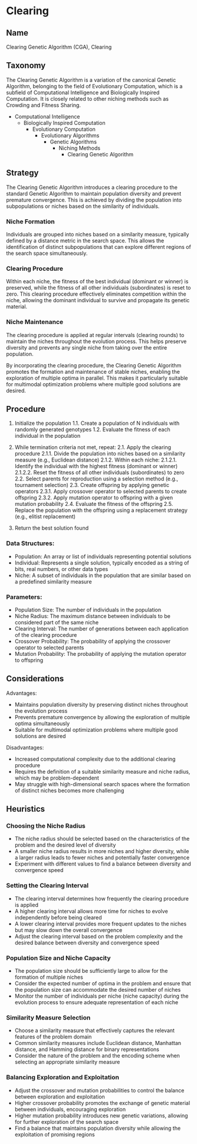 # Clearing

## Name

Clearing Genetic Algorithm (CGA), Clearing

## Taxonomy

The Clearing Genetic Algorithm is a variation of the canonical Genetic Algorithm, belonging to the field of Evolutionary Computation, which is a subfield of Computational Intelligence and Biologically Inspired Computation. It is closely related to other niching methods such as Crowding and Fitness Sharing.

- Computational Intelligence
  - Biologically Inspired Computation
    - Evolutionary Computation
      - Evolutionary Algorithms
        - Genetic Algorithms
          - Niching Methods
            - Clearing Genetic Algorithm

## Strategy

The Clearing Genetic Algorithm introduces a clearing procedure to the standard Genetic Algorithm to maintain population diversity and prevent premature convergence. This is achieved by dividing the population into subpopulations or niches based on the similarity of individuals.

### Niche Formation

Individuals are grouped into niches based on a similarity measure, typically defined by a distance metric in the search space. This allows the identification of distinct subpopulations that can explore different regions of the search space simultaneously.

### Clearing Procedure

Within each niche, the fitness of the best individual (dominant or winner) is preserved, while the fitness of all other individuals (subordinates) is reset to zero. This clearing procedure effectively eliminates competition within the niche, allowing the dominant individual to survive and propagate its genetic material.

### Niche Maintenance

The clearing procedure is applied at regular intervals (clearing rounds) to maintain the niches throughout the evolution process. This helps preserve diversity and prevents any single niche from taking over the entire population.

By incorporating the clearing procedure, the Clearing Genetic Algorithm promotes the formation and maintenance of stable niches, enabling the exploration of multiple optima in parallel. This makes it particularly suitable for multimodal optimization problems where multiple good solutions are desired.

## Procedure

1. Initialize the population
   1.1. Create a population of N individuals with randomly generated genotypes
   1.2. Evaluate the fitness of each individual in the population

2. While termination criteria not met, repeat:
   2.1. Apply the clearing procedure
       2.1.1. Divide the population into niches based on a similarity measure (e.g., Euclidean distance)
       2.1.2. Within each niche:
           2.1.2.1. Identify the individual with the highest fitness (dominant or winner)
           2.1.2.2. Reset the fitness of all other individuals (subordinates) to zero
   2.2. Select parents for reproduction using a selection method (e.g., tournament selection)
   2.3. Create offspring by applying genetic operators
       2.3.1. Apply crossover operator to selected parents to create offspring
       2.3.2. Apply mutation operator to offspring with a given mutation probability
   2.4. Evaluate the fitness of the offspring
   2.5. Replace the population with the offspring using a replacement strategy (e.g., elitist replacement)

3. Return the best solution found

### Data Structures:
- Population: An array or list of individuals representing potential solutions
- Individual: Represents a single solution, typically encoded as a string of bits, real numbers, or other data types
- Niche: A subset of individuals in the population that are similar based on a predefined similarity measure

### Parameters:
- Population Size: The number of individuals in the population
- Niche Radius: The maximum distance between individuals to be considered part of the same niche
- Clearing Interval: The number of generations between each application of the clearing procedure
- Crossover Probability: The probability of applying the crossover operator to selected parents
- Mutation Probability: The probability of applying the mutation operator to offspring

## Considerations

Advantages:
- Maintains population diversity by preserving distinct niches throughout the evolution process
- Prevents premature convergence by allowing the exploration of multiple optima simultaneously
- Suitable for multimodal optimization problems where multiple good solutions are desired

Disadvantages:
- Increased computational complexity due to the additional clearing procedure
- Requires the definition of a suitable similarity measure and niche radius, which may be problem-dependent
- May struggle with high-dimensional search spaces where the formation of distinct niches becomes more challenging

## Heuristics

### Choosing the Niche Radius
- The niche radius should be selected based on the characteristics of the problem and the desired level of diversity
- A smaller niche radius results in more niches and higher diversity, while a larger radius leads to fewer niches and potentially faster convergence
- Experiment with different values to find a balance between diversity and convergence speed

### Setting the Clearing Interval
- The clearing interval determines how frequently the clearing procedure is applied
- A higher clearing interval allows more time for niches to evolve independently before being cleared
- A lower clearing interval provides more frequent updates to the niches but may slow down the overall convergence
- Adjust the clearing interval based on the problem complexity and the desired balance between diversity and convergence speed

### Population Size and Niche Capacity
- The population size should be sufficiently large to allow for the formation of multiple niches
- Consider the expected number of optima in the problem and ensure that the population size can accommodate the desired number of niches
- Monitor the number of individuals per niche (niche capacity) during the evolution process to ensure adequate representation of each niche

### Similarity Measure Selection
- Choose a similarity measure that effectively captures the relevant features of the problem domain
- Common similarity measures include Euclidean distance, Manhattan distance, and Hamming distance for binary representations
- Consider the nature of the problem and the encoding scheme when selecting an appropriate similarity measure

### Balancing Exploration and Exploitation
- Adjust the crossover and mutation probabilities to control the balance between exploration and exploitation
- Higher crossover probability promotes the exchange of genetic material between individuals, encouraging exploration
- Higher mutation probability introduces new genetic variations, allowing for further exploration of the search space
- Find a balance that maintains population diversity while allowing the exploitation of promising regions

